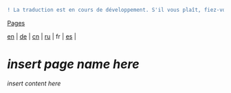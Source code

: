 ```diff
! La traduction est en cours de développement. S'il vous plaît, fiez-vous à la version originale en anglais. 
```

[Pages](https://github.com/syncloud/docs/blob/master/fr/index.md#Pages)

[en](https://github.com/syncloud/platform/wiki/Remote-file-access) | 
[de](https://github.com/syncloud/docs/blob/master/de/content/Remote-file-access.md) | 
[cn](https://github.com/syncloud/docs/blob/master/cn/content/Remote-file-access.md) | 
[ru](https://github.com/syncloud/docs/blob/master/ru/content/Remote-file-access.md) | 
fr | 
[es](https://github.com/syncloud/docs/blob/master/es/content/Remote-file-access.md) | 

# *insert page name here*

*insert content here*
